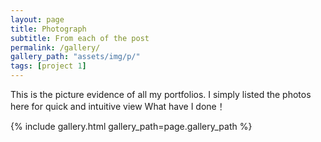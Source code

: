 ```yaml
---
layout: page
title: Photograph
subtitle: From each of the post
permalink: /gallery/
gallery_path: "assets/img/p/"
tags: [project 1]
---
```


This is the picture evidence of all my portfolios. I simply listed the photos here for quick and intuitive view What have I done！


{% include gallery.html gallery_path=page.gallery_path %}